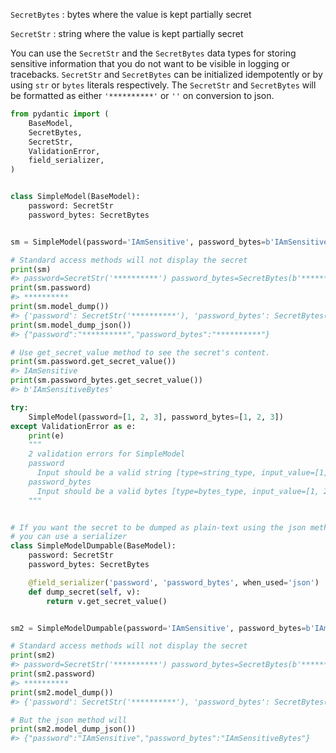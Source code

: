 `SecretBytes`
: bytes where the value is kept partially secret

`SecretStr`
: string where the value is kept partially secret

You can use the `SecretStr` and the `SecretBytes` data types for storing sensitive information
that you do not want to be visible in logging or tracebacks.
`SecretStr` and `SecretBytes` can be initialized idempotently or by using `str` or `bytes` literals respectively.
The `SecretStr` and `SecretBytes` will be formatted as either `'**********'` or `''` on conversion to json.

```py
from pydantic import (
    BaseModel,
    SecretBytes,
    SecretStr,
    ValidationError,
    field_serializer,
)


class SimpleModel(BaseModel):
    password: SecretStr
    password_bytes: SecretBytes


sm = SimpleModel(password='IAmSensitive', password_bytes=b'IAmSensitiveBytes')

# Standard access methods will not display the secret
print(sm)
#> password=SecretStr('**********') password_bytes=SecretBytes(b'**********')
print(sm.password)
#> **********
print(sm.model_dump())
#> {'password': SecretStr('**********'), 'password_bytes': SecretBytes(b'**********')}
print(sm.model_dump_json())
#> {"password":"**********","password_bytes":"**********"}

# Use get_secret_value method to see the secret's content.
print(sm.password.get_secret_value())
#> IAmSensitive
print(sm.password_bytes.get_secret_value())
#> b'IAmSensitiveBytes'

try:
    SimpleModel(password=[1, 2, 3], password_bytes=[1, 2, 3])
except ValidationError as e:
    print(e)
    """
    2 validation errors for SimpleModel
    password
      Input should be a valid string [type=string_type, input_value=[1, 2, 3], input_type=list]
    password_bytes
      Input should be a valid bytes [type=bytes_type, input_value=[1, 2, 3], input_type=list]
    """


# If you want the secret to be dumped as plain-text using the json method,
# you can use a serializer
class SimpleModelDumpable(BaseModel):
    password: SecretStr
    password_bytes: SecretBytes

    @field_serializer('password', 'password_bytes', when_used='json')
    def dump_secret(self, v):
        return v.get_secret_value()


sm2 = SimpleModelDumpable(password='IAmSensitive', password_bytes=b'IAmSensitiveBytes')

# Standard access methods will not display the secret
print(sm2)
#> password=SecretStr('**********') password_bytes=SecretBytes(b'**********')
print(sm2.password)
#> **********
print(sm2.model_dump())
#> {'password': SecretStr('**********'), 'password_bytes': SecretBytes(b'**********')}

# But the json method will
print(sm2.model_dump_json())
#> {"password":"IAmSensitive","password_bytes":"IAmSensitiveBytes"}
```
